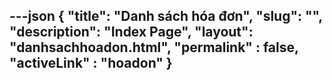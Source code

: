 ---json
{
    "title": "Danh sách hóa đơn",
    "slug": "",
    "description": "Index Page",
    "layout": "danhsachhoadon.html",
    "permalink" : false,
    "activeLink" : "hoadon"
}
---
